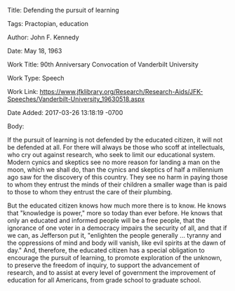 Title:  Defending the pursuit of learning

Tags:   Practopian, education

Author: John F. Kennedy

Date:   May 18, 1963

Work Title: 90th Anniversary Convocation of Vanderbilt University

Work Type: Speech

Work Link: https://www.jfklibrary.org/Research/Research-Aids/JFK-Speeches/Vanderbilt-University_19630518.aspx

Date Added: 2017-03-26 13:18:19 -0700

Body: 

If the pursuit of learning is not defended by the educated citizen, it will not be defended at all. For there will always be those who scoff at intellectuals, who cry out against research, who seek to limit our educational system. Modern cynics and skeptics see no more reason for landing a man on the moon, which we shall do, than the cynics and skeptics of half a millennium ago saw for the discovery of this country. They see no harm in paying those to whom they entrust the minds of their children a smaller wage than is paid to those to whom they entrust the care of their plumbing. 

But the educated citizen knows how much more there is to know. He knows that "knowledge is power," more so today than ever before. He knows that only an educated and informed people will be a free people, that the ignorance of one voter in a democracy impairs the security of all, and that if we can, as Jefferson put it, "enlighten the people generally ... tyranny and the oppressions of mind and body will vanish, like evil spirits at the dawn of day." And, therefore, the educated citizen has a special obligation to encourage the pursuit of learning, to promote exploration of the unknown, to preserve the freedom of inquiry, to support the advancement of research, and to assist at every level of government the improvement of education for all Americans, from grade school to graduate school.
